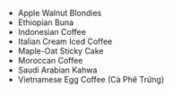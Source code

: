 * Apple Walnut Blondies
* Ethiopian Buna
* Indonesian Coffee
* Italian Cream Iced Coffee
* Maple-Oat Sticky Cake
* Moroccan Coffee
* Saudi Arabian Kahwa
* Vietnamese Egg Coffee (Cà Phê Trứng)
